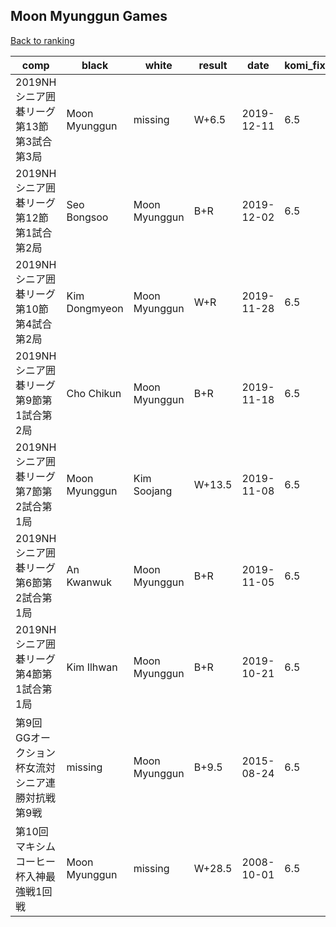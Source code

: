 ## Moon Myunggun Games

[Back to ranking](index.md)




| **comp** | **black** | **white** | **result** | **date** | **komi_fixed** | **kifu** | 
| --- | --- | --- | --- | --- | --- | --- |
| 2019NHシニア囲碁リーグ第13節第3試合第3局 | Moon Myunggun | missing | W+6.5 | 2019-12-11 | 6.5 | [Kifu](https://kifudepot.net/kifucontents.php?id=AmW8Ymhl930hs9JsaxFNJg%3D%3D) | 
| 2019NHシニア囲碁リーグ第12節第1試合第2局 | Seo Bongsoo | Moon Myunggun | B+R | 2019-12-02 | 6.5 | [Kifu](https://kifudepot.net/kifucontents.php?id=25P6byK6wRFIUcXVMZrbcw%3D%3D) | 
| 2019NHシニア囲碁リーグ第10節第4試合第2局 | Kim Dongmyeon | Moon Myunggun | W+R | 2019-11-28 | 6.5 | [Kifu](https://kifudepot.net/kifucontents.php?id=Xbb17%2Fisc2Hn%2B%2FOHYysQ1A%3D%3D) | 
| 2019NHシニア囲碁リーグ第9節第1試合第2局 | Cho Chikun | Moon Myunggun | B+R | 2019-11-18 | 6.5 | [Kifu](https://kifudepot.net/kifucontents.php?id=2BO6faCgCPPL45qBC5l5kA%3D%3D) | 
| 2019NHシニア囲碁リーグ第7節第2試合第1局 | Moon Myunggun | Kim Soojang | W+13.5 | 2019-11-08 | 6.5 | [Kifu](https://kifudepot.net/kifucontents.php?id=BoR5cReD7%2BdPlpNzktmsmQ%3D%3D) | 
| 2019NHシニア囲碁リーグ第6節第2試合第1局 | An Kwanwuk | Moon Myunggun | B+R | 2019-11-05 | 6.5 | [Kifu](https://kifudepot.net/kifucontents.php?id=RoJSoGIJuHalqkDwY1XKig%3D%3D) | 
| 2019NHシニア囲碁リーグ第4節第1試合第1局 | Kim Ilhwan | Moon Myunggun | B+R | 2019-10-21 | 6.5 | [Kifu](https://kifudepot.net/kifucontents.php?id=6YhMHNQFLqpQLF068c7lnQ%3D%3D) | 
| 第9回GGオークション杯女流対シニア連勝対抗戦第9戦 | missing | Moon Myunggun | B+9.5 | 2015-08-24 | 6.5 | [Kifu](https://kifudepot.net/kifucontents.php?id=vivofK%2ByuWxaG4WtZs2irg%3D%3D) | 
| 第10回マキシムコーヒー杯入神最強戦1回戦 | Moon Myunggun | missing | W+28.5 | 2008-10-01 | 6.5 | [Kifu](https://kifudepot.net/kifucontents.php?id=tfId06%2FlyLqW54sZb5xAwA%3D%3D) |




